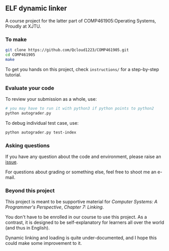 ## ELF dynamic linker
A course project for the latter part of COMP461905:Operating Systems,
Proudly at XJTU.

### To make
```bash
git clone https://github.com/Qcloud1223/COMP461905.git
cd COMP461905
make
```
To get you hands on this project, check `instructions/` for a step-by-step tutorial.

### Evaluate your code
To review your submission as a whole, use:
```bash
# you may have to run it with python3 if python points to python2
python autograder.py
```
To debug individual test case, use:
```bash
python autograder.py test-index
```

### Asking questions
If you have any question about the code and environment, please raise an [issue](https://github.com/Qcloud1223/COMP461905/issues).

For questions about grading or something else, feel free to shoot me an e-mail.

### Beyond this project
This project is meant to be supportive material for *Computer Systems: A Programmer's Perspective*, *Chapter 7: Linking*.

<!-- In fact, we are teaching some of CSAPP's amazing contents at our university, and it turns out that students love it. -->

You don't have to be enrolled in our course to use this project. As a contrast, it is designed to be self-explanatory for
learners all over the world (and thus in English). 

Dynamic linking and loading is quite under-documented, and I hope this could make some improvement to it.